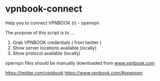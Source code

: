 # vpnbook-connect
Help you to connect VPNBOOK (r) - openvpn

The purpose of this script is to ...
1) Grab VPNBOOK credentials ( from twitter )
2) Show server locations available (locally)
3) Show protocol available (locally)

openvpn files should be manually downloaded from www.vpnbook.com


https://twitter.com/vpnbook
https://www.vpnbook.com/#openvpn
